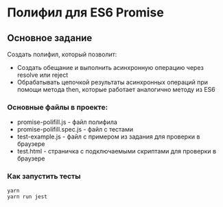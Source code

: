 # Полифил для ES6 Promise

## Основное задание
Создать полифил, который позволит:
* Создать обещание и выполнить асинхронную операцию через resolve или reject
* Обрабатывать цепочкой результаты асинхронных операций при помощи метода then, которые работает аналогично методу из ES6

### Основные файлы в проекте:
- promise-polifill.js - файл полифила
- promise-polifill.spec.js - файл с тестами
- test-example.js - файл с примером из задания для проверки в браузере
- test.html - страничка с подключаемыми скриптами для проверки в браузере

### Как запустить тесты
```
yarn
yarn run jest
```

